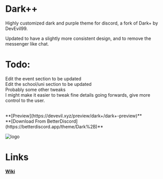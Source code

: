 # Dark++
Highly customized dark and purple theme for discord, a fork of Dark+ by DevEvil99.

Updated to have a slightly more consistent design, and to remove the messenger like chat.<br>

# Todo: 
Edit the event section to be updated<br>
Edit the school/uni section to be updated<br>
Probably some other tweaks<br>
I might make it easier to tweak fine details going forwards, give more control to the user.<br>

<br>
**[Preview](https://devevil.xyz/preview/dark+/dark+-preview)** <br>
**[Download From BetterDiscord](https://betterdiscord.app/theme/Dark%2B)**

![logo](https://cdn.discordapp.com/attachments/468141324906921984/874594243161755709/Dark.jpg)

# Links
**[Wiki](https://github.com/LordNoisy/DarkPlusPlus-Discord-Theme/wiki)**
